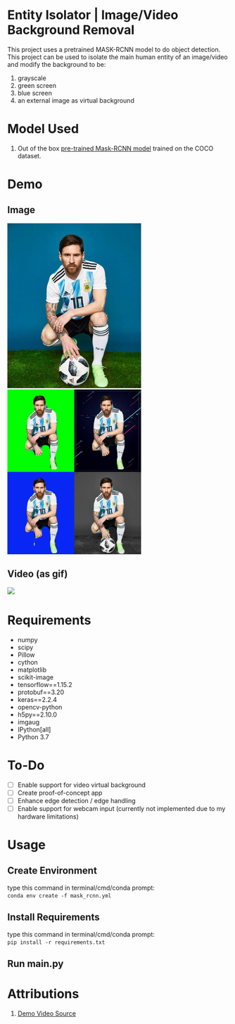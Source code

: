 # Entity Isolator | Image/Video Background Removal
This project uses a pretrained MASK-RCNN model to do object detection. This project can be used to isolate the main human entity of an image/video and modify the background to be: 
1.  grayscale 
2. green screen 
3. blue screen
4. an external image as virtual background

# Model Used
1. Out of the box [pre-trained Mask-RCNN model](https://github.com/matterport/Mask_RCNN/releases/download/v2.0/mask_rcnn_coco.h5) trained on the COCO dataset.

# Demo
## Image

<img src="input/messi.jpg" width="304" height="375" /><img src="assets/messi_combined.jpg" width="304" height="375" />

## Video (as gif)


<img src="assets/sakana_combined.gif" />



# Requirements
- numpy
- scipy
- Pillow
- cython
- matplotlib
- scikit-image
- tensorflow==1.15.2
- protobuf==3.20
- keras==2.2.4
- opencv-python
- h5py==2.10.0
- imgaug
- IPython[all]
- Python 3.7

# To-Do

- [ ] Enable support for video virtual background
- [ ] Create proof-of-concept app
- [ ] Enhance edge detection / edge handling
- [ ] Enable support for webcam input (currently not implemented due to my hardware limitations)

# Usage

## Create Environment
type this command in terminal/cmd/conda prompt: <br>
`conda env create -f mask_rcnn.yml`
## Install Requirements
type this command in terminal/cmd/conda prompt: <br>
`pip install -r requirements.txt`
## Run main.py


# Attributions
1. [Demo Video Source](https://www.youtube.com/shorts/HM9aWSg4D1E)